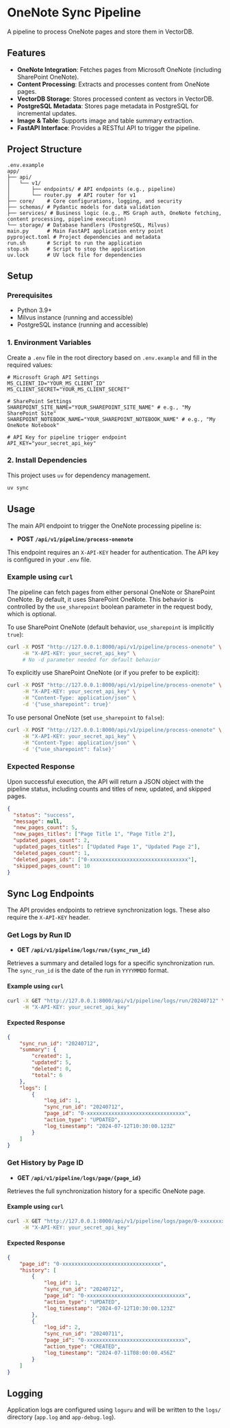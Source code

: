# OneNote Sync Pipeline

A pipeline to process OneNote pages and store them in VectorDB.

## Features

- **OneNote Integration**: Fetches pages from Microsoft OneNote (including SharePoint OneNote).
- **Content Processing**: Extracts and processes content from OneNote pages.
- **VectorDB Storage**: Stores processed content as vectors in VectorDB.
- **PostgreSQL Metadata**: Stores page metadata in PostgreSQL for incremental updates.
- **Image & Table**: Supports image and table summary extraction.
- **FastAPI Interface**: Provides a RESTful API to trigger the pipeline.

## Project Structure

```
.env.example
app/
├── api/
│   └── v1/
│       ├── endpoints/ # API endpoints (e.g., pipeline)
│       └── router.py  # API router for v1
├── core/    # Core configurations, logging, and security
├── schemas/ # Pydantic models for data validation
├── services/ # Business logic (e.g., MS Graph auth, OneNote fetching, content processing, pipeline execution)
└── storage/ # Database handlers (PostgreSQL, Milvus)
main.py      # Main FastAPI application entry point
pyproject.toml # Project dependencies and metadata
run.sh       # Script to run the application
stop.sh      # Script to stop the application
uv.lock      # UV lock file for dependencies
```

## Setup

### Prerequisites

- Python 3.9+
- Milvus instance (running and accessible)
- PostgreSQL instance (running and accessible)

### 1. Environment Variables

Create a `.env` file in the root directory based on `.env.example` and fill in the required values:

```ini:.env
# Microsoft Graph API Settings
MS_CLIENT_ID="YOUR_MS_CLIENT_ID"
MS_CLIENT_SECRET="YOUR_MS_CLIENT_SECRET"

# SharePoint Settings
SHAREPOINT_SITE_NAME="YOUR_SHAREPOINT_SITE_NAME" # e.g., "My SharePoint Site"
SHAREPOINT_NOTEBOOK_NAME="YOUR_SHAREPOINT_NOTEBOOK_NAME" # e.g., "My OneNote Notebook"

# API Key for pipeline trigger endpoint
API_KEY="your_secret_api_key"
```

### 2. Install Dependencies

This project uses `uv` for dependency management.

```bash
uv sync
```

## Usage

The main API endpoint to trigger the OneNote processing pipeline is:

- **POST `/api/v1/pipeline/process-onenote`**

This endpoint requires an `X-API-KEY` header for authentication. The API key is configured in your `.env` file.

### Example using `curl`

The pipeline can fetch pages from either personal OneNote or SharePoint OneNote. By default, it uses SharePoint OneNote.
This behavior is controlled by the `use_sharepoint` boolean parameter in the request body, which is optional.

To use SharePoint OneNote (default behavior, `use_sharepoint` is implicitly `true`):

```bash
curl -X POST "http://127.0.0.1:8000/api/v1/pipeline/process-onenote" \
     -H "X-API-KEY: your_secret_api_key" \
     # No -d parameter needed for default behavior
```

To explicitly use SharePoint OneNote (or if you prefer to be explicit):

```bash
curl -X POST "http://127.0.0.1:8000/api/v1/pipeline/process-onenote" \
     -H "X-API-KEY: your_secret_api_key" \
     -H "Content-Type: application/json" \
     -d '{"use_sharepoint": true}'
```

To use personal OneNote (set `use_sharepoint` to `false`):

```bash
curl -X POST "http://127.0.0.1:8000/api/v1/pipeline/process-onenote" \
     -H "X-API-KEY: your_secret_api_key" \
     -H "Content-Type: application/json" \
     -d '{"use_sharepoint": false}'
```

### Expected Response

Upon successful execution, the API will return a JSON object with the pipeline status, including counts and titles of new, updated, and skipped pages.

```json
{
  "status": "success",
  "message": null,
  "new_pages_count": 5,
  "new_pages_titles": ["Page Title 1", "Page Title 2"],
  "updated_pages_count": 2,
  "updated_pages_titles": ["Updated Page 1", "Updated Page 2"],
  "deleted_pages_count": 1,
  "deleted_pages_ids": ["0-xxxxxxxxxxxxxxxxxxxxxxxxxxxxxxxx"],
  "skipped_pages_count": 10
}
```

## Sync Log Endpoints

The API provides endpoints to retrieve synchronization logs. These also require the `X-API-KEY` header.

### Get Logs by Run ID

- **GET `/api/v1/pipeline/logs/run/{sync_run_id}`**

Retrieves a summary and detailed logs for a specific synchronization run. The `sync_run_id` is the date of the run in `YYYYMMDD` format.

#### Example using `curl`

```bash
curl -X GET "http://127.0.0.1:8000/api/v1/pipeline/logs/run/20240712" \
     -H "X-API-KEY: your_secret_api_key"
```

#### Expected Response

```json
{
    "sync_run_id": "20240712",
    "summary": {
        "created": 1,
        "updated": 5,
        "deleted": 0,
        "total": 6
    },
    "logs": [
        {
            "log_id": 1,
            "sync_run_id": "20240712",
            "page_id": "0-xxxxxxxxxxxxxxxxxxxxxxxxxxxxxxxx",
            "action_type": "UPDATED",
            "log_timestamp": "2024-07-12T10:30:00.123Z"
        }
    ]
}
```

### Get History by Page ID

- **GET `/api/v1/pipeline/logs/page/{page_id}`**

Retrieves the full synchronization history for a specific OneNote page.

#### Example using `curl`

```bash
curl -X GET "http://127.0.0.1:8000/api/v1/pipeline/logs/page/0-xxxxxxxxxxxxxxxxxxxxxxxxxxxxxxxx" \
     -H "X-API-KEY: your_secret_api_key"
```

#### Expected Response

```json
{
    "page_id": "0-xxxxxxxxxxxxxxxxxxxxxxxxxxxxxxxx",
    "history": [
        {
            "log_id": 1,
            "sync_run_id": "20240712",
            "page_id": "0-xxxxxxxxxxxxxxxxxxxxxxxxxxxxxxxx",
            "action_type": "UPDATED",
            "log_timestamp": "2024-07-12T10:30:00.123Z"
        },
        {
            "log_id": 2,
            "sync_run_id": "20240711",
            "page_id": "0-xxxxxxxxxxxxxxxxxxxxxxxxxxxxxxxx",
            "action_type": "CREATED",
            "log_timestamp": "2024-07-11T08:00:00.456Z"
        }
    ]
}
```

## Logging

Application logs are configured using `loguru` and will be written to the `logs/` directory (`app.log` and `app-debug.log`).
